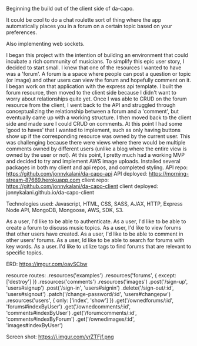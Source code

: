 Beginning the build out of the client side of da-capo.

It could be cool to do a chat roulette sort of thing where the app
automatically places you in a forum on a certain topic based on your
preferences.

Also implementing web sockets.

I began this project with the intention of building an environment that could incubate a rich community of musicians.  To simplify this epic user story, I decided to start small.  I knew that one of the resources I wanted to have was a 'forum'.  A forum is a space where people can post a question or topic (or image) and other users can view the forum and hopefully comment on it.  I began work on that application with the express api template.  I built the forum resource, then moved to the client side because I didn't want to worry about relationships quite yet.  Once I was able to CRUD on the forum resource from the client, I went back to the API and struggled through conceptualizing the relationship between a forum and a 'comment', but eventually came up with a working structure.  I then moved back to the client side and made sure I could CRUD on comments.  At this point I had some 'good to haves' that I wanted to implement, such as only having buttons show up if the corresponding resource was owned by the current user.  This was challenging because there were views where there would be multiple comments owned by different users (unlike a blog where the entire view is owned by the user or not).
At this point, I pretty much had a working MVP and decided to try and implement AWS image uploads.  Installed several packages in both my client and api repos, and completed styling.
API repo: https://github.com/jonnykalani/da-capo-api
API deployed: https://morning-stream-87669.herokuapp.com
client repo: https://github.com/jonnykalani/da-capo-client
client deployed: jonnykalani.github.io/da-capo-client

Technologies used: Javascript, HTML, CSS, SASS, AJAX, HTTP, Express Node API, MongoDB, Mongoose, AWS, SDK, S3.

As a user, I'd like to be able to authenticate.
As a user, I'd like to be able to create a forum to discuss music topics.
As a user, I'd like to view forums that other users have created.
As a user, I'd like to be able to comment in other users' forums.
As a user, Id like to be able to search for forums with key words.
As a user. I'd like to utilize tags to find forums that are relevant to specific topics.

ERD: https://imgur.com/oavSCbw

resource routes:
.resources('examples')
.resources('forums', { except: ['destroy'] })
.resources('comments')
.resources('images')
.post('/sign-up', 'users#signup')
.post('/sign-in', 'users#signin')
.delete('/sign-out/:id', 'users#signout')
.patch('/change-password/:id', 'users#changepw')
.resources('users', { only: ['index', 'show'] })
.get('/ownedforums/:id', 'forums#indexByUser')
.get('/ownedcomments/:id', 'comments#indexByUser')
.get('/forumcomments/:id', 'comments#indexByForum')
.get('/ownedimages/:id', 'images#indexByUser')

Screen shot: https://i.imgur.com/yrZTFjf.png
